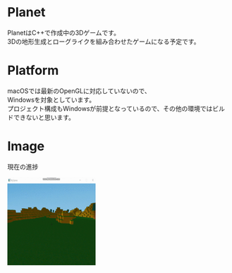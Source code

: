 # Planet
PlanetはC++で作成中の3Dゲームです。  
3Dの地形生成とローグライクを組み合わせたゲームになる予定です。

# Platform
macOSでは最新のOpenGLに対応していないので、  
Windowsを対象としています。  
プロジェクト構成もWindowsが前提となっているので、その他の環境ではビルドできないと思います。


# Image
現在の進捗

![](play.gif)